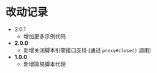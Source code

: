 # 改动记录

* 2.0.1
  * 增加更多示例代码
* **2.0.0**
  * 新增关闭脚本引擎接口支持 (通过 `proxy#close()` 调用)
* **1.0.0**
  * 新增简易脚本代理
